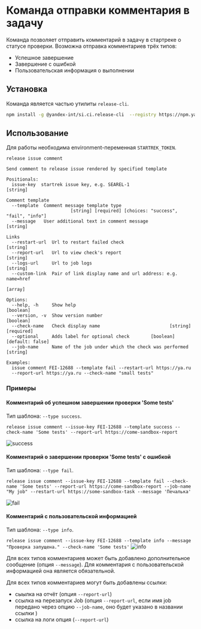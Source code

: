 # Команда отправки комментария в задачу

Команда позволяет отправить комментарий в задачу в стартреке о статусе проверки.
Возможна отправка комментариев трёх типов:
* Успешное завершение
* Завершение с ошибкой
* Пользовательская информация о выполнении


## Установка

Команда является частью утилиты `release-cli`.

```bash
npm install -g @yandex-int/si.ci.release-cli  --registry https://npm.yandex-team.ru
```


## Использование

Для работы необходима environment-переменная `STARTREK_TOKEN`.

```
release issue comment

Send comment to release issue rendered by specified template

Positionals:
  issue-key  startrek issue key, e.g. SEAREL-1                          [string]

Comment template
  --template  Comment message template type
                        [string] [required] [choices: "success", "fail", "info"]
  --message   User additional text in comment message                   [string]

Links
  --restart-url  Url to restart failed check                            [string]
  --report-url   Url to view check's report                             [string]
  --logs-url     Url to job logs                                        [string]
  --custom-link  Pair of link display name and url address: e.g. name=href
                                                                         [array]

Options:
  --help, -h     Show help                                             [boolean]
  --version, -v  Show version number                                   [boolean]
  --check-name   Check display name                          [string] [required]
  --optional     Adds label for optional check        [boolean] [default: false]
  --job-name     Name of the job under which the check was performed    [string]

Examples:
  issue comment FEI-12688 --template fail --restart-url https://ya.ru
  --report-url https://ya.ru --check-name "small tests"
```


### Примеры

#### Комментарий об успешном завершении проверки 'Some tests'

Тип шаблона: `--type success`.

`release issue comment --issue-key FEI-12688 --template success --check-name 'Some tests' --report-url https://come-sandbox-report`

![success](./assets/success.png)


#### Комментарий о завершении проверки 'Some tests' с ошибкой

Тип шаблона: `--type fail`.

`release issue comment --issue-key FEI-12688 --template fail --check-name 'Some tests' --report-url https://come-sandbox-report --job-name "My job" --restart-url https://some-sandbox-task --message 'Печалька'`

![fail](./assets/fail.png)


#### Комментарий с пользовательской информацией

Тип шаблона: `--type info`.

`release issue comment --issue-key FEI-12688 --template info --message "Проверка запущена." --check-name 'Some tests'`
![info](./assets/info.png)

Для всех типов комментариев может быть добавлено дополнительное сообщение (опция `--message`). Для комментария с пользовательской информацией она является обязательной.

Для всех типов комментариев могут быть добавлены ссылки:
* сыылка на отчёт (опция `--report-url`)
* ссылка на перезапуск Job (опция `--report-url`, если имя job передано через опцию `--job-name`, оно будет указано в названии ссылки )
* ссылка на логи опция (`--report-url`)
